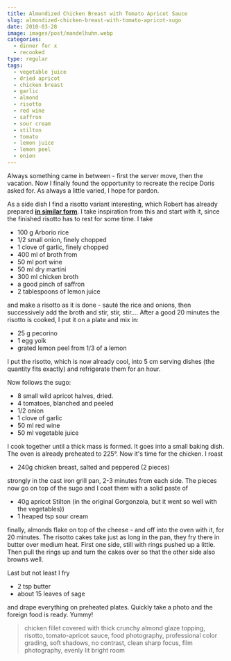 ```yaml
---
title: Almondized Chicken Breast with Tomato Apricot Sauce
slug: almondized-chicken-breast-with-tomato-apricot-sugo
date: 2010-03-28
image: images/post/mandelhuhn.webp
categories: 
  - dinner for x
  - recooked
type: regular
tags: 
  - vegetable juice
  - dried apricot
  - chicken breast
  - garlic
  - almond
  - risotto
  - red wine
  - saffron
  - sour cream
  - stilton
  - tomato
  - lemon juice
  - lemon peel
  - onion
---
```


Always something came in between - first the server move, then the vacation. Now I finally found the opportunity to recreate the recipe Doris asked for. As always a little varied, I hope for pardon.

As a side dish I find a risotto variant interesting, which Robert has already prepared **[in similar form](http://lamiacucina.wordpress.com/2010/01/11/risottokuchlein-mit-gemuse-und-kalbskotelett/)**. I take inspiration from this and start with it, since the finished risotto has to rest for some time. I take

* 100 g Arborio rice 
* 1/2 small onion, finely chopped 
* 1 clove of garlic, finely chopped 
* 400 ml of broth from 
* 50 ml port wine
* 50 ml dry martini 
* 300 ml chicken broth 
* a good pinch of saffron 
* 2 tablespoons of lemon juice

and make a risotto as it is done - sauté the rice and onions, then successively add the broth and stir, stir, stir.... After a good 20 minutes the risotto is cooked, I put it on a plate and mix in:

* 25 g pecorino 
* 1 egg yolk 
* grated lemon peel from 1/3 of a lemon

I put the risotto, which is now already cool, into 5 cm serving dishes (the quantity fits exactly) and refrigerate them for an hour.

Now follows the sugo:

* 8 small wild apricot halves, dried. 
* 4 tomatoes, blanched and peeled 
* 1/2 onion 
* 1 clove of garlic 
* 50 ml red wine 
* 50 ml vegetable juice

I cook together until a thick mass is formed. It goes into a small baking dish. The oven is already preheated to 225°. Now it's time for the chicken. I roast

* 240g chicken breast, salted and peppered (2 pieces)

strongly in the cast iron grill pan, 2-3 minutes from each side. The pieces now go on top of the sugo and I coat them with a solid paste of

* 40g apricot Stilton (in the original Gorgonzola, but it went so well with the vegetables)) 
* 1 heaped tsp sour cream

finally, almonds flake on top of the cheese - and off into the oven with it, for 20 minutes. The risotto cakes take just as long in the pan, they fry there in butter over medium heat. First one side, still with rings pushed up a little. Then pull the rings up and turn the cakes over so that the other side also browns well.

Last but not least I fry

* 2 tsp butter 
* about 15 leaves of sage

and drape everything on preheated plates. Quickly take a photo and the foreign food is ready. Yummy!

> chicken fillet covered with thick crunchy almond glaze topping, risotto, tomato-apricot sauce, food photography, professional color grading, soft shadows, no contrast, clean sharp focus, film photography, evenly lit bright room